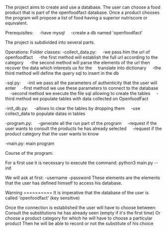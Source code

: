 The project aims to create and use a database.
The user can choose a food product that is part of the openfoodfact database.
Once a product chooses the program will propose a list of food having a superior nutriscore or equivalent.


Prerequisites:
    -have mysql
    -create a db named 'openfoodfact'


The project is subdivided into several parts.

Operations:
Folder classes:
-collect_data.py:
    -we pass him the url of openfoodfact
    -the first method will establish the full url according to the category
    -the second method will parse the elements of the url then recover the data which interests us for the
    translate into dictionary
    -the third method will define the query sql to insert in the db

-sql.py:
    -init we pass all the parameters of authenticity that the user will enter
    -first method we use these parameters to connect to the database
    -second method we execute the file sql allowing to create the tables
    -third method we populate tables with data collected on OpenfoodFact

-init_db.py:
    -allows to clear the tables by dropping them
    -use collect_data to populate datas in tables

-program.py:
    -generate all the run part of the program
    -request if the user wants to consult the products he has already selected
    -request if the product category that the user wants to know

-main.py: main program


Course of the program:

For a first use it is necessary to execute the command:
python3 main.py --init

We will ask at first:
-username
-password
These elements are the elements that the user has defined himself to access his database.

Warning ==========
It is imperative that the database of the user is called 'openfoodfact' (key sensitive)

Once the connection is established the user will have to choose between:
Consult the substitutions he has already seen (empty if it's the first time)
Or choose a product category for which he will have to choose a particular product
Then he will be able to record or not the substitute of his choice